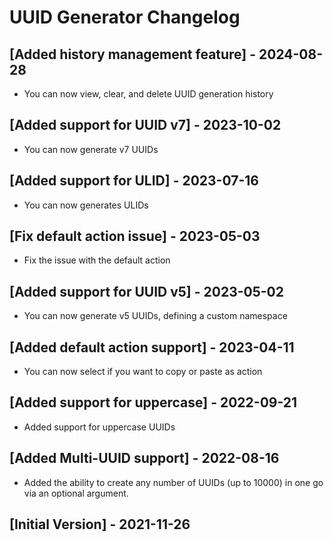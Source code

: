 # UUID Generator Changelog

## [Added history management feature] - 2024-08-28

- You can now view, clear, and delete UUID generation history
  
## [Added support for UUID v7] - 2023-10-02

- You can now generate v7 UUIDs

## [Added support for ULID] - 2023-07-16

- You can now generates ULIDs

## [Fix default action issue] - 2023-05-03

- Fix the issue with the default action

## [Added support for UUID v5] - 2023-05-02

- You can now generate v5 UUIDs, defining a custom namespace

## [Added default action support] - 2023-04-11

- You can now select if you want to copy or paste as action

## [Added support for uppercase] - 2022-09-21

- Added support for uppercase UUIDs

## [Added Multi-UUID support] - 2022-08-16

- Added the ability to create any number of UUIDs (up to 10000) in one go via an optional argument.

## [Initial Version] - 2021-11-26
